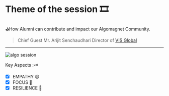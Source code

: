 # Theme of the session 🎞
⛳How Alumni can contribute and impact our Algomagnet Community.

> Chief Guest Mr. Arijit Senchaudhari Director of [VIS Global](https://www.visglobal.com.au/)

--------------------------------------------------------------------------------------------------------------------------
![algo session](https://user-images.githubusercontent.com/76085767/132985246-e16d3854-52e8-4105-89b2-98cd1ed66e62.jpeg)

Key Aspects :🗝
- [x] EMPATHY 😄
- [x] FOCUS 🎯
- [x] RESILIENCE 🎨
